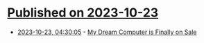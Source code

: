# [Published on 2023-10-23](index.md)

* [2023-10-23, 04:30:05](https://lobste.rs/s/ad9wzg/my_dream_computer_is_finally_on_sale) - [My Dream Computer is Finally on Sale](https://www.youtube.com/watch?v=mPuP1L7vnr0)
